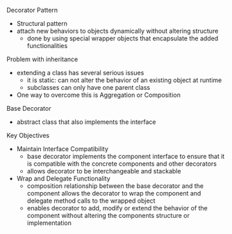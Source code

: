 Decorator Pattern
- Structural pattern
- attach new behaviors to objects dynamically without altering structure
	- done by using special wrapper objects that encapsulate the added functionalities

Problem with inheritance
- extending a class has several serious issues 
	- it is static: can not alter the behavior of an existing object at runtime
	- subclasses can only have one parent class 
- One way to overcome this is Aggregation or Composition

Base Decorator
- abstract class that also implements the interface

Key Objectives
- Maintain Interface Compatibility
	- base decorator implements the component interface to ensure that it is compatible with the concrete components and other decorators 
	- allows decorator to be interchangeable and stackable
- Wrap and Delegate Functionality
	- composition relationship between the base decorator and the component allows the decorator to wrap the component and delegate method calls to the wrapped object
	- enables decorator to add, modify or extend the behavior of the component without altering the components structure or implementation